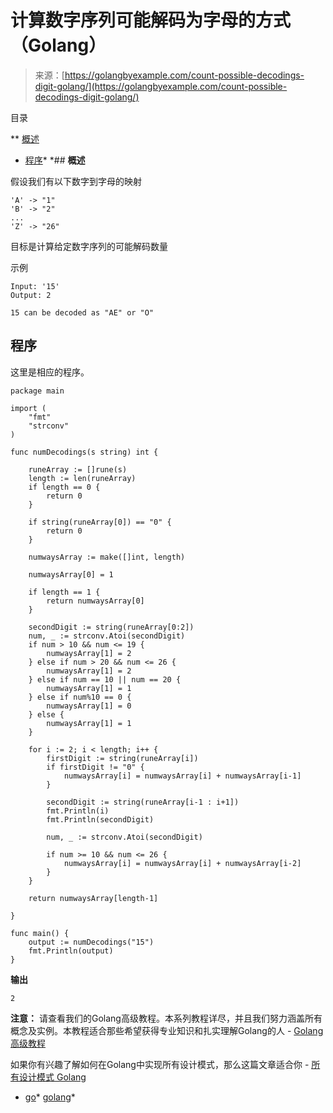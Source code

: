 <!--yml

类别：未分类

日期：2024-10-13 06:47:48

-->

# 计算数字序列可能解码为字母的方式（Golang）

> 来源：[https://golangbyexample.com/count-possible-decodings-digit-golang/](https://golangbyexample.com/count-possible-decodings-digit-golang/)

目录

**   [概述](#Overview "Overview")

+   [程序](#Program "Program")*  *## **概述**

假设我们有以下数字到字母的映射

```
'A' -> "1"
'B' -> "2"
...
'Z' -> "26"
```

目标是计算给定数字序列的可能解码数量

示例

```
Input: '15'
Output: 2

15 can be decoded as "AE" or "O"
```

## **程序**

这里是相应的程序。

```
package main

import (
	"fmt"
	"strconv"
)

func numDecodings(s string) int {

	runeArray := []rune(s)
	length := len(runeArray)
	if length == 0 {
		return 0
	}

	if string(runeArray[0]) == "0" {
		return 0
	}

	numwaysArray := make([]int, length)

	numwaysArray[0] = 1

	if length == 1 {
		return numwaysArray[0]
	}

	secondDigit := string(runeArray[0:2])
	num, _ := strconv.Atoi(secondDigit)
	if num > 10 && num <= 19 {
		numwaysArray[1] = 2
	} else if num > 20 && num <= 26 {
		numwaysArray[1] = 2
	} else if num == 10 || num == 20 {
		numwaysArray[1] = 1
	} else if num%10 == 0 {
		numwaysArray[1] = 0
	} else {
		numwaysArray[1] = 1
	}

	for i := 2; i < length; i++ {
		firstDigit := string(runeArray[i])
		if firstDigit != "0" {
			numwaysArray[i] = numwaysArray[i] + numwaysArray[i-1]
		}

		secondDigit := string(runeArray[i-1 : i+1])
		fmt.Println(i)
		fmt.Println(secondDigit)

		num, _ := strconv.Atoi(secondDigit)

		if num >= 10 && num <= 26 {
			numwaysArray[i] = numwaysArray[i] + numwaysArray[i-2]
		}
	}

	return numwaysArray[length-1]

}

func main() {
	output := numDecodings("15")
	fmt.Println(output)
}
```

**输出**

```
2
```

**注意：** 请查看我们的Golang高级教程。本系列教程详尽，并且我们努力涵盖所有概念及实例。本教程适合那些希望获得专业知识和扎实理解Golang的人 - [Golang高级教程](https://golangbyexample.com/golang-comprehensive-tutorial/)

如果你有兴趣了解如何在Golang中实现所有设计模式，那么这篇文章适合你 - [所有设计模式 Golang](https://golangbyexample.com/all-design-patterns-golang/)

+   [go](https://golangbyexample.com/tag/go/)*   [golang](https://golangbyexample.com/tag/golang/)*
